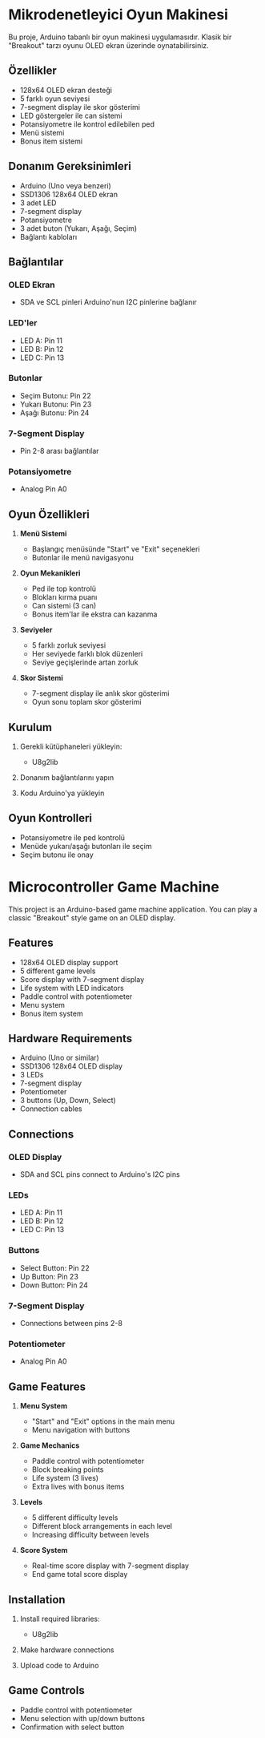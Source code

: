 # Mikrodenetleyici Oyun Makinesi

Bu proje, Arduino tabanlı bir oyun makinesi uygulamasıdır. Klasik bir "Breakout" tarzı oyunu OLED ekran üzerinde oynatabilirsiniz.

## Özellikler

- 128x64 OLED ekran desteği
- 5 farklı oyun seviyesi
- 7-segment display ile skor gösterimi
- LED göstergeler ile can sistemi
- Potansiyometre ile kontrol edilebilen ped
- Menü sistemi
- Bonus item sistemi

## Donanım Gereksinimleri

- Arduino (Uno veya benzeri)
- SSD1306 128x64 OLED ekran
- 3 adet LED
- 7-segment display
- Potansiyometre
- 3 adet buton (Yukarı, Aşağı, Seçim)
- Bağlantı kabloları

## Bağlantılar

### OLED Ekran
- SDA ve SCL pinleri Arduino'nun I2C pinlerine bağlanır

### LED'ler
- LED A: Pin 11
- LED B: Pin 12
- LED C: Pin 13

### Butonlar
- Seçim Butonu: Pin 22
- Yukarı Butonu: Pin 23
- Aşağı Butonu: Pin 24

### 7-Segment Display
- Pin 2-8 arası bağlantılar

### Potansiyometre
- Analog Pin A0

## Oyun Özellikleri

1. **Menü Sistemi**
   - Başlangıç menüsünde "Start" ve "Exit" seçenekleri
   - Butonlar ile menü navigasyonu

2. **Oyun Mekanikleri**
   - Ped ile top kontrolü
   - Blokları kırma puanı
   - Can sistemi (3 can)
   - Bonus item'lar ile ekstra can kazanma

3. **Seviyeler**
   - 5 farklı zorluk seviyesi
   - Her seviyede farklı blok düzenleri
   - Seviye geçişlerinde artan zorluk

4. **Skor Sistemi**
   - 7-segment display ile anlık skor gösterimi
   - Oyun sonu toplam skor gösterimi

## Kurulum

1. Gerekli kütüphaneleri yükleyin:
   - U8g2lib

2. Donanım bağlantılarını yapın
3. Kodu Arduino'ya yükleyin

## Oyun Kontrolleri

- Potansiyometre ile ped kontrolü
- Menüde yukarı/aşağı butonları ile seçim
- Seçim butonu ile onay


# Microcontroller Game Machine

This project is an Arduino-based game machine application. You can play a classic "Breakout" style game on an OLED display.

## Features

- 128x64 OLED display support
- 5 different game levels
- Score display with 7-segment display
- Life system with LED indicators
- Paddle control with potentiometer
- Menu system
- Bonus item system

## Hardware Requirements

- Arduino (Uno or similar)
- SSD1306 128x64 OLED display
- 3 LEDs
- 7-segment display
- Potentiometer
- 3 buttons (Up, Down, Select)
- Connection cables

## Connections

### OLED Display
- SDA and SCL pins connect to Arduino's I2C pins

### LEDs
- LED A: Pin 11
- LED B: Pin 12
- LED C: Pin 13

### Buttons
- Select Button: Pin 22
- Up Button: Pin 23
- Down Button: Pin 24

### 7-Segment Display
- Connections between pins 2-8

### Potentiometer
- Analog Pin A0

## Game Features

1. **Menu System**
   - "Start" and "Exit" options in the main menu
   - Menu navigation with buttons

2. **Game Mechanics**
   - Paddle control with potentiometer
   - Block breaking points
   - Life system (3 lives)
   - Extra lives with bonus items

3. **Levels**
   - 5 different difficulty levels
   - Different block arrangements in each level
   - Increasing difficulty between levels

4. **Score System**
   - Real-time score display with 7-segment display
   - End game total score display

## Installation

1. Install required libraries:
   - U8g2lib

2. Make hardware connections
3. Upload code to Arduino

## Game Controls

- Paddle control with potentiometer
- Menu selection with up/down buttons
- Confirmation with select button 